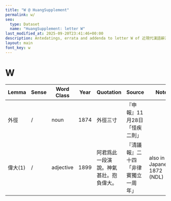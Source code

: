 ```yaml
---
title: "W @ HuangSupplement"
permalink: w/
seo:
  type: Dataset
  name: "HuangSupplement: letter W"
last_modified_at: 2025-09-20T23:41:46+00:00
description: Antedatings, errata and addenda to letter W of 近現代漢語辭源
layout: main
font_key: w
---
```

# W

<!-- Anything not in the table must be before this comment. -->

Lemma|Sense|Word Class|Year|Quotation|Source|Note|
---|---|---|---|---|---|---|
外徑|/|noun|1874|外徑三寸|『申報』11月28日「怪疾二則」||
偉大(1)|/|adjective|1899|阿君爲此一段演說。神氣甚壯。抱負偉大。|『清議報』二十四「非律賓獨立一周年」|also in Japanese: 1872 (NDL)|
